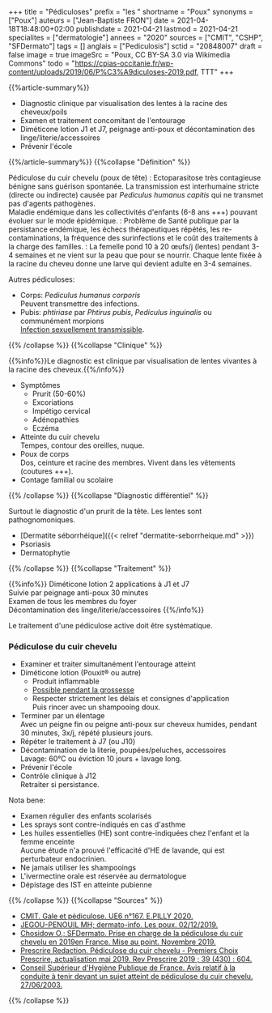 +++
title = "Pédiculoses"
prefix = "les "
shortname = "Poux"
synonyms = ["Poux"]
auteurs = ["Jean-Baptiste FRON"]
date = 2021-04-18T18:48:00+02:00
publishdate = 2021-04-21
lastmod = 2021-04-21
specialites = ["dermatologie"]
annees = "2020"
sources = ["CMIT", "CSHP", "SFDermato"]
tags = []
anglais = ["Pediculosis"]
sctid = "20848007"
draft = false
image = true
imageSrc = "Poux, CC BY-SA 3.0 via Wikimedia Commons"
todo = "https://cpias-occitanie.fr/wp-content/uploads/2019/06/P%C3%A9diculoses-2019.pdf, TTT"
+++

{{%article-summary%}}

- Diagnostic clinique par visualisation des lentes à la racine des cheveux/poils
- Examen et traitement concomitant de l'entourage
- Diméticone lotion J1 et J7, peignage anti-poux et décontamination des linge/literie/accessoires
- Prévenir l'école

{{%/article-summary%}}
{{%collapse "Définition" %}}

Pédiculose du cuir chevelu (poux de tête)
: Ectoparasitose très contagieuse bénigne sans guérison spontanée. La transmission est interhumaine stricte (directe ou indirecte) causée par *Pediculus humanus capitis* qui ne transmet pas d'agents pathogènes.  
Maladie endémique dans les collectivités d'enfants (6-8 ans +++) pouvant évoluer sur le mode épidémique.
: Problème de Santé publique par la persistance endémique, les échecs thérapeutiques répétés, les re-contaminations, la fréquence des surinfections et le coût des traitements à la charge des familles.
: La femelle pond 10 à 20 œufs/j (lentes) pendant 3-4 semaines et ne vient sur la peau que pour se nourrir. Chaque lente fixée à la racine du cheveu donne une larve qui devient adulte en 3-4 semaines.

Autres pédiculoses:

- Corps: *Pediculus humanus corporis*  
Peuvent transmettre des infections.
- Pubis: *phtiriase* par *Phtirus pubis*, *Pediculus inguinalis* ou communément morpions  
[Infection sexuellement transmissible](/tags/ist/).

{{% /collapse %}}
{{%collapse "Clinique" %}}

{{%info%}}Le diagnostic est clinique par visualisation de lentes vivantes à la racine des cheveux.{{%/info%}}

- Symptômes
  - Prurit (50-60%)
  - Excoriations
  - Impétigo cervical
  - Adénopathies
  - Eczéma
- Atteinte du cuir chevelu  
Tempes, contour des oreilles, nuque.
- Poux de corps  
Dos, ceinture et racine des membres. Vivent dans les vêtements (coutures +++).
- Contage familial ou scolaire

{{% /collapse %}}
{{%collapse "Diagnostic différentiel" %}}

Surtout le diagnostic d'un prurit de la tête. Les lentes sont pathognomoniques.

- [Dermatite séborrhéique]({{< relref "dermatite-seborrheique.md" >}})
- Psoriasis
- Dermatophytie

{{% /collapse %}}
{{%collapse "Traitement" %}}

{{%info%}}
Diméticone lotion 2 applications à J1 et J7  
Suivie par peignage anti-poux 30 minutes  
Examen de tous les membres du foyer  
Décontamination des linge/literie/accessoires
{{%/info%}}

Le traitement d'une pédiculose active doit être systématique.

### Pédiculose du cuir chevelu

- Examiner et traiter simultanément l'entourage atteint
- Diméticone lotion (Pouxit® ou autre)
  - Produit inflammable
  - [Possible pendant la grossesse](http://lecrat.fr/articleSearchSaisie.php?recherche=dimeticone)
  - Respecter strictement les délais et consignes d'application  
  Puis rincer avec un shampooing doux.
- Terminer par un élentage  
Avec un peigne fin ou peigne anti-poux sur cheveux humides, pendant 30 minutes, 3x/j, répété plusieurs jours.
- Répéter le traitement à J7 (ou J10)
- Décontamination de la literie, poupées/peluches, accessoires  
Lavage: 60°C ou éviction 10 jours + lavage long.
- Prévenir l'école
- Contrôle clinique à J12  
Retraiter si persistance.

Nota bene:

- Examen régulier des enfants scolarisés
- Les sprays sont contre-indiqués en cas d'asthme
- Les huiles essentielles (HE) sont contre-indiquées chez l'enfant et la femme enceinte  
Aucune étude n'a prouvé l'efficacité d'HE de lavande, qui est perturbateur endocrinien.
- Ne jamais utiliser les shampooings
- L'ivermectine orale est réservée au dermatologue
- Dépistage des IST en atteinte pubienne

{{% /collapse %}}
{{%collapse "Sources" %}}

- [CMIT. Gale et pédiculose. UE6 n°167. E.PILLY 2020.](https://www.infectiologie.com/UserFiles/File/formation/ecn-pilly-2020/ecn-2020-ue6-167-nb.pdf)
- [JEGOU-PENOUIL MH; dermato-info. Les poux. 02/12/2019.](https://dermato-info.fr/fr/les-maladies-de-la-peau/les-poux)
- [Chosidow O.; SFDermato. Prise en charge de la pédiculose du cuir chevelu en 2019en France. Mise au point. Novembre 2019.](https://www.sfdermato.org/media/pdf/actualite/note-pediculos-sfd-gridist-51283d08cd07c9ac26310a6d2669ff30.pdf)
- [Prescrire Redaction. Pédiculose du cuir chevelu - Premiers Choix Prescrire, actualisation mai 2019. Rev Prescrire 2019 ; 39 (430) : 604.](https://prescrire.org/)
- [Conseil Supérieur d'Hygiène Publique de France. Avis relatif à la conduite à tenir devant un sujet atteint de pédiculose du cuir chevelu. 27/06/2003.](https://www.hcsp.fr/Explore.cgi/Telecharger?NomFichier=a_mt_270603_pediculose.pdf)

{{% /collapse %}}
